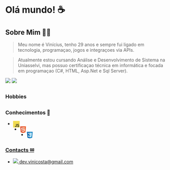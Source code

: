 
 
#  Olá mundo! ☕

## Sobre Mim 👨‍💻
 
> Meu nome é Vinícius, tenho 29 anos e sempre fui ligado em tecnologia, programaçao, jogos e integraçoes via APIs. 

> Atualmente estou cursando Análise e Desenvolvimento de Sistema na Uniasselvi, mas possuo certificaçao técnica em informática e focada em programaçao (C#, HTML, Asp.Net e Sql Server).


<img height="150em"  src="https://github-readme-stats.vercel.app/api?username=vgh0st&show_icons=true&theme=radical&include_all_commits=true&count_private=true"> <img height="150em"  src="https://github-readme-stats.vercel.app/api/top-langs/?username=vgh0st&layout=compact&langs_count=16&theme=radical">

##


### Hobbies 


##

### Conhecimentos 🧠
- <a href="https://pt.wikipedia.org/wiki/JavaScript"> <img align="left" alt="Discord" width="21px" src="https://raw.githubusercontent.com/devicons/devicon/master/icons/javascript/javascript-original.svg" /> 
 - <a href="https://pt.wikipedia.org/wiki/HTML#"> <img align="left" alt="Discord" width="21px" src="https://raw.githubusercontent.com/devicons/devicon/master/icons/html5/html5-original.svg" />
-  <a href="https://pt.wikipedia.org/wiki/Cascading_Style_Sheets"> <img align="left" alt="Discord" width="21px" src="https://raw.githubusercontent.com/devicons/devicon/master/icons/css3/css3-original.svg" />

##

### Contacts ✉

- <img src="https://ssl.gstatic.com/ui/v1/icons/mail/rfr/logo_gmail_lockup_default_1x_r5.png" width="24px">  dev.vinicosta@gmail.com

##
